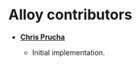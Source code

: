 Alloy contributors
==========================================

* **[Chris Prucha](https://github.com/icetraxx)**

  * Initial implementation.
